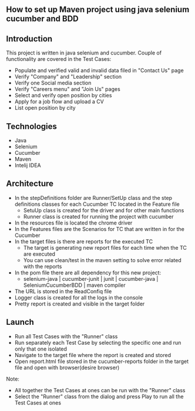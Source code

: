 How to set up Maven project using java selenium cucumber and BDD
-
Introduction
-
This project is written in java selenium and cucumber.
Couple of functionality are covered in the Test Cases:


* Populate and verified valid and invalid data filed in "Contact Us" page
* Verify "Company" and "Leadership" section
* Verify one Social media section
* Verify "Careers menu" and "Join Us" pages
* Select and verify open position by cities
* Apply for a job flow and upload a CV
* List open position by city

Technologies
- 
  *  Java
  *  Selenium
  *  Cucumber
  *  Maven
  * Intelij IDEA

Architecture
-
* In the stepDefinitions folder are Runner/SetUp class and the step definitions classes for each Cucumber TC located in the Feature file
  * SetuUp class is created for the driver and for other main functions
  * Runner class is created for running the project with cucumber
* In the resources file is located the chrome driver
* In the Features files are the Scenarios for TC that are written in for the Cucumber
* In the target files is there are reports for the executed TC
  * The target is generating new report files for each time when the TC are executed
  * You can use clean/test in the maven setting to solve error related with the reports
* In the pom file there are all dependency for this new project:
  * selenium-java | cucumber-junit | junit | cucumber-java | SeleniumCucumberBDD | maven compiler
* The URL is stored in the ReadConfiq file
* Logger class is created for all the logs in the console
* Pretty report is created and visible in the target folder

Launch
-
* Run all Test Cases with the "Runner" class
* Run separately each Test Case by selecting the specific one and run only that one isolated
* Navigate to the target file where the report is created and stored 
* Open report.html file stored in the cucumber-reports folder in the target file and open with browser(desire browser)

Note:
* All together the Test Cases at ones can be run with the "Runner" class
* Select the "Runner" class from the dialog and press Play to run all the Test Cases at ones





  
